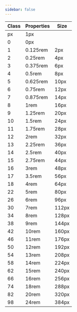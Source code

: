 ```yaml
---
sidebar: false
---
```


| Class | Properties | Size  |
| ----- | ---------- | ----- |
| px    | 1px        |       |
| 0     | 0px        |       |
| 1     | 0.125rem   | 2px   |
| 2     | 0.25rem    | 4px   |
| 3     | 0.375rem   | 6px   |
| 4     | 0.5rem     | 8px   |
| 5     | 0.625rem   | 10px  |
| 6     | 0.75rem    | 12px  |
| 7     | 0.875rem   | 14px  |
| 8     | 1rem       | 16px  |
| 9     | 1.25rem    | 20px  |
| 10    | 1.5rem     | 24px  |
| 11    | 1.75rem    | 28px  |
| 12    | 2rem       | 32px  |
| 13    | 2.25rem    | 36px  |
| 14    | 2.5rem     | 40px  |
| 15    | 2.75rem    | 44px  |
| 16    | 3rem       | 48px  |
| 17    | 3.5rem     | 56px  |
| 18    | 4rem       | 64px  |
| 22    | 5rem       | 80px  |
| 26    | 6rem       | 96px  |
| 30    | 7rem       | 112px |
| 34    | 8rem       | 128px |
| 38    | 9rem       | 144px |
| 42    | 10rem      | 160px |
| 46    | 11rem      | 176px |
| 50    | 12rem      | 192px |
| 54    | 13rem      | 208px |
| 58    | 14rem      | 224px |
| 62    | 15rem      | 240px |
| 66    | 16rem      | 256px |
| 74    | 18rem      | 288px |
| 82    | 20rem      | 320px |
| 98    | 24rem      | 384px |
